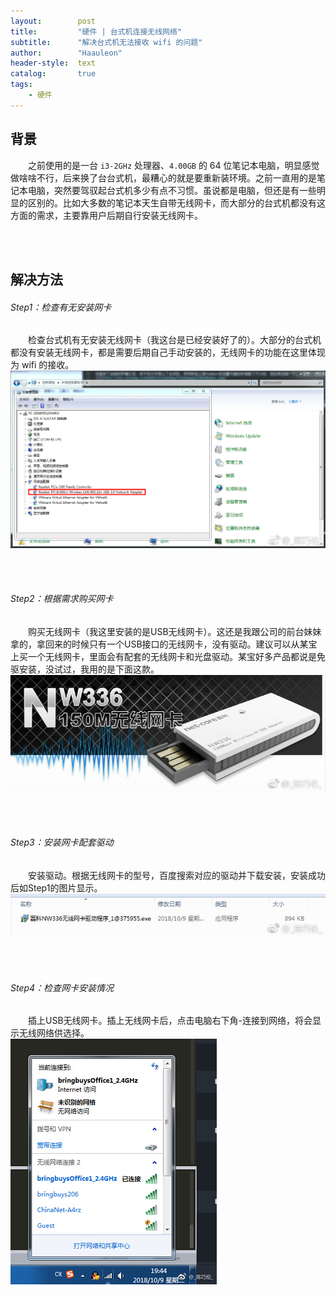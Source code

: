 ```yaml
---
layout:        post
title:         "硬件 | 台式机连接无线网络"
subtitle:      "解决台式机无法接收 wifi 的问题"
author:        "Haauleon"
header-style:  text
catalog:       true
tags:
    - 硬件
---
```



## 背景
&emsp;&emsp;之前使用的是一台 `i3-2GHz` 处理器、`4.00GB` 的 64 位笔记本电脑，明显感觉做啥啥不行，后来换了台台式机，最糟心的就是要重新装环境。之前一直用的是笔记本电脑，突然要驾驭起台式机多少有点不习惯。虽说都是电脑，但还是有一些明显的区别的。比如大多数的笔记本天生自带无线网卡，而大部分的台式机都没有这方面的需求，主要靠用户后期自行安装无线网卡。

<br><br>

## 解决方法
###### Step1：检查有无安装网卡        
&emsp;&emsp;检查台式机有无安装无线网卡（我这台是已经安装好了的）。大部分的台式机都没有安装无线网卡，都是需要后期自己手动安装的，无线网卡的功能在这里体现为 wifi 的接收。            
![](\img\in-post\post-other\2020-03-10-connect-to-wifi-1.png)           

<br><br>

###### Step2：根据需求购买网卡    
&emsp;&emsp;购买无线网卡（我这里安装的是USB无线网卡）。这还是我跟公司的前台妹妹拿的，拿回来的时候只有一个USB接口的无线网卡，没有驱动。建议可以从某宝上买一个无线网卡，里面会有配套的无线网卡和光盘驱动。某宝好多产品都说是免驱安装，没试过，我用的是下面这款。            
![](\img\in-post\post-other\2020-03-10-connect-to-wifi-2.png)       

<br><br>

###### Step3：安装网卡配套驱动            
&emsp;&emsp;安装驱动。根据无线网卡的型号，百度搜索对应的驱动并下载安装，安装成功后如Step1的图片显示。           
![](\img\in-post\post-other\2020-03-10-connect-to-wifi-3.png)               

<br><br>

###### Step4：检查网卡安装情况      
&emsp;&emsp;插上USB无线网卡。插上无线网卡后，点击电脑右下角-连接到网络，将会显示无线网络供选择。              
![](\img\in-post\post-other\2020-03-10-connect-to-wifi-4.png)
    